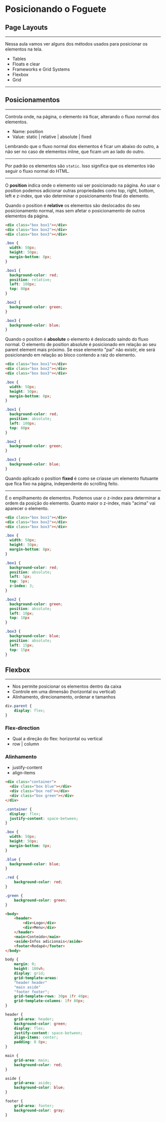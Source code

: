 # Posicionando o Foguete

## Page Layouts

---

Nessa aula vamos ver alguns dos métodos usados para posicionar os elementos na tela.

- Tables
- Floats e clear
- Frameworks e Grid Systems
- Flexbox
- Grid

---

## Posicionamentos

---

Controla onde, na página, o elemento irá ficar, alterando o fluxo normal dos elementos.

- Name: position
- Value: static | relative | absolute | fixed

Lembrando
 que o fluxo normal dos elementos é ficar um abaixo do outro, a não ser 
no caso de elementos inline, que ficam um ao lado do outro.

---

Por padrão os elementos são `static`. Isso significa que os elementos irão seguir o fluxo normal do HTML.

---

O **position**
 indica onde o elemento vai ser posicionado na página. Ao usar o 
position podemos adicionar outras propriedades como top, right, bottom, 
left e z-index, que vão determinar o posicionamento final do elemento.

Quando o position é **relative** os elementos são deslocados do seu posicionamento normal, mas sem afetar o posicionamento de outros elementos da página.

```html
<div class="box box1"></div>
<div class="box box2"></div>
<div class="box box3"></div>
```

```css
.box {
  width: 50px;
  height: 50px;
  margin-bottom: 8px;
}

.box1 {
  background-color: red;
  position: relative;
  left: 100px;
  top: 80px
}

.box2 {
  background-color: green;
}

.box3 {
  background-color: blue;
}
```

Quando o position é **absolute**
 o elemento é deslocado saindo do fluxo normal. O elemento de position absolute é posicionado em relação ao seu parent element mais próximo. Se esse elemento "pai" não existir, ele será posicionando em relação ao bloco contendo a raiz do elemento.

```html
<div class="box box1"></div>
<div class="box box2"></div>
<div class="box box3"></div>
```

```css
.box {
  width: 50px;
  height: 50px;
  margin-bottom: 8px;
}

.box1 {
  background-color: red;
  position: absolute;
  left: 100px;
  top: 80px
}

.box2 {
  background-color: green;
}

.box3 {
  background-color: blue;
}
```

Quando aplicado o position **fixed** é como se criasse um elemento flutuante que fica fixo na página, independente do scrolling feito.

---

É o empilhamento de elementos. Podemos usar o z-index para determinar a ordem da posição do elemento. Quanto maior o z-index, mais "acima" vai aparecer o elemento.

```html
<div class="box box1"></div>
<div class="box box2"></div>
<div class="box box3"></div>
```

```css
.box {
  width: 50px;
  height: 50px;
  margin-bottom: 8px;
}

.box1 {
  background-color: red;
  position: absolute;
  left: 5px;
  top: 5px;
  z-index: 3;
}

.box2 {
  background-color: green;
  position: absolute;
  left: 10px;
  top: 10px
}

.box3 {
  background-color: blue;
  position: absolute;
  left: 15px;
  top: 15px
}
```

## Flexbox

---

- Nos permite posicionar os elementos dentro da caixa
- Controle em uma dimensão (horizontal ou vertical)
- Alinhamento, direcionamento, ordenar e tamanhos

```css
div.parent {
	display: flex;
}
```

### Flex-direction

- Qual a direção do flex: horizontal ou vertical
- row | column

### Alinhamento

- justify-content
- align-items

```html
<div class="container">
  <div class="box blue"></div>
  <div class="box red"></div>
  <div class="box green"></div>
</div>
```

```css
.container {
  display: flex;
  justify-content: space-between;
}

.box {
  width: 50px;
  height: 50px;
  margin-bottom: 8px;
}

.blue {
  background-color: blue;
}

.red {
    background-color: red;
}

.green {
    background-color: green;
}
```

```html
<body>
    <header>
        <div>Logo</div>
        <div>Menu</div>
    </header>
    <main>Conteúdo</main>
    <aside>Infos adicionais</aside>
    <footer>Rodapé</footer>
</body>
```

```css
body {
    margin: 0;
    height: 100vh;
    display: grid;
    grid-template-areas:
    "header header"
    "main aside"
    "footer footer";
    grid-template-rows: 30px 1fr 40px;
    grid-template-columns: 1fr 80px;
}

header {
    grid-area: header;
    background-color: green;
    display: flex;
    justify-content: space-between;
    align-items: center;
    padding: 0 8px;
}

main {
    grid-area: main;
    background-color: red;
}

aside {
    grid-area: aside;
    background-color: blue;
}

footer {
    grid-area: footer;
    background-color: gray;
}
```